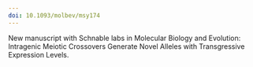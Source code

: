 ```yaml
---
doi: 10.1093/molbev/msy174
---
```


New manuscript with Schnable labs in Molecular Biology and Evolution: Intragenic
Meiotic Crossovers Generate Novel Alleles with Transgressive Expression Levels.
